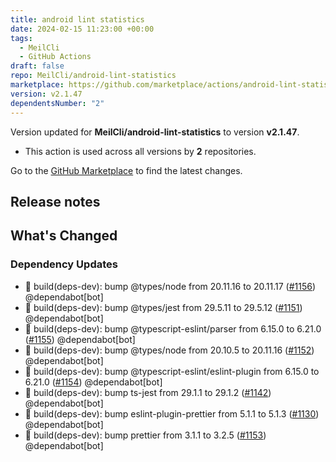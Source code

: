 ```yaml
---
title: android lint statistics
date: 2024-02-15 11:23:00 +00:00
tags:
  - MeilCli
  - GitHub Actions
draft: false
repo: MeilCli/android-lint-statistics
marketplace: https://github.com/marketplace/actions/android-lint-statistics
version: v2.1.47
dependentsNumber: "2"
---
```



Version updated for **MeilCli/android-lint-statistics** to version **v2.1.47**.
- This action is used across all versions by **2** repositories.

Go to the [GitHub Marketplace](https://github.com/marketplace/actions/android-lint-statistics) to find the latest changes.

## Release notes

## What's Changed
### Dependency Updates
- :green_book: build(deps-dev): bump @types/node from 20.11.16 to 20.11.17 ([#1156](https://github.com/MeilCli/android-lint-statistics/pull/1156)) @dependabot[bot]
- :green_book: build(deps-dev): bump @types/jest from 29.5.11 to 29.5.12 ([#1151](https://github.com/MeilCli/android-lint-statistics/pull/1151)) @dependabot[bot]
- :green_book: build(deps-dev): bump @typescript-eslint/parser from 6.15.0 to 6.21.0 ([#1155](https://github.com/MeilCli/android-lint-statistics/pull/1155)) @dependabot[bot]
- :green_book: build(deps-dev): bump @types/node from 20.10.5 to 20.11.16 ([#1152](https://github.com/MeilCli/android-lint-statistics/pull/1152)) @dependabot[bot]
- :green_book: build(deps-dev): bump @typescript-eslint/eslint-plugin from 6.15.0 to 6.21.0 ([#1154](https://github.com/MeilCli/android-lint-statistics/pull/1154)) @dependabot[bot]
- :green_book: build(deps-dev): bump ts-jest from 29.1.1 to 29.1.2 ([#1142](https://github.com/MeilCli/android-lint-statistics/pull/1142)) @dependabot[bot]
- :green_book: build(deps-dev): bump eslint-plugin-prettier from 5.1.1 to 5.1.3 ([#1130](https://github.com/MeilCli/android-lint-statistics/pull/1130)) @dependabot[bot]
- :green_book: build(deps-dev): bump prettier from 3.1.1 to 3.2.5 ([#1153](https://github.com/MeilCli/android-lint-statistics/pull/1153)) @dependabot[bot]
